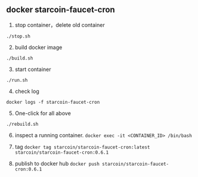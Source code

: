 ## docker starcoin-faucet-cron

1. stop container，delete old container

`./stop.sh`

2. build docker image

`./build.sh`

3. start container

`./run.sh`

4. check log

`docker logs -f starcoin-faucet-cron`

5. One-click for all above

`./rebuild.sh`

6. inspect a running container.
`docker exec -it <CONTAINER_ID> /bin/bash`


7. tag
`docker tag starcoin/starcoin-faucet-cron:latest starcoin/starcoin-faucet-cron:0.6.1`

8. publish to docker hub
`docker push starcoin/starcoin-faucet-cron:0.6.1`